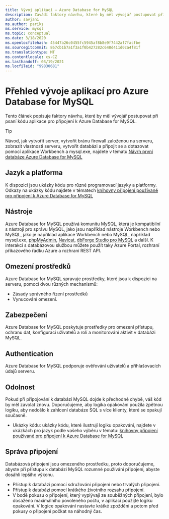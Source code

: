 ```yaml
---
title: Vývoj aplikací – Azure Database for MySQL
description: Zavádí faktory návrhu, které by měl vývojář postupovat při psaní kódu aplikace pro připojení k Azure Database for MySQL
author: savjani
ms.author: pariks
ms.service: mysql
ms.topic: conceptual
ms.date: 3/18/2020
ms.openlocfilehash: 45447a26c0455fc5945af8b8e9f7442af7facfbe
ms.sourcegitcommit: 867cb1b7a1f3a1f0b427282c648d411d0ca4f81f
ms.translationtype: MT
ms.contentlocale: cs-CZ
ms.lasthandoff: 03/19/2021
ms.locfileid: "99830681"
---
```

# <a name="application-development-overview-for-azure-database-for-mysql"></a>Přehled vývoje aplikací pro Azure Database for MySQL 
Tento článek popisuje faktory návrhu, které by měl vývojář postupovat při psaní kódu aplikace pro připojení k Azure Database for MySQL. 

> [!TIP]
> Návod, jak vytvořit server, vytvořit bránu firewall založenou na serveru, zobrazit vlastnosti serveru, vytvořit databázi a připojit se a dotazovat pomocí aplikace Workbench a mysql.exe, najdete v tématu [Návrh první databáze Azure Database for MySQL](tutorial-design-database-using-portal.md)

## <a name="language-and-platform"></a>Jazyk a platforma
K dispozici jsou ukázky kódu pro různé programovací jazyky a platformy. Odkazy na ukázky kódu najdete v tématech [knihovny připojení používané pro připojení k Azure Database for MySQL](concepts-connection-libraries.md)

## <a name="tools"></a>Nástroje
Azure Database for MySQL používá komunitu MySQL, která je kompatibilní s nástroji pro správu MySQL, jako jsou například nástroje Workbench nebo MySQL, jako je například aplikace Workbench nebo MySQL, například mysql.exe, [phpMyAdmin](https://www.phpmyadmin.net/), [Navicat](https://www.navicat.com/products/navicat-for-mysql), [dbForge Studio pro MySQL](https://www.devart.com/dbforge/mysql/studio/) a další. K interakci s databázovou službou můžete použít taky Azure Portal, rozhraní příkazového řádku Azure a rozhraní REST API.

## <a name="resource-limitations"></a>Omezení prostředků
Azure Database for MySQL spravuje prostředky, které jsou k dispozici na serveru, pomocí dvou různých mechanismů: 
- Zásady správného řízení prostředků
- Vynucování omezení.

## <a name="security"></a>Zabezpečení
Azure Database for MySQL poskytuje prostředky pro omezení přístupu, ochranu dat, konfiguraci uživatelů a rolí a monitorování aktivit v databázi MySQL.

## <a name="authentication"></a>Authentication
Azure Database for MySQL podporuje ověřování uživatelů a přihlašovacích údajů serveru.

## <a name="resiliency"></a>Odolnost
Pokud při připojování k databázi MySQL dojde k přechodné chybě, váš kód by měl zavolat znovu. Doporučujeme, aby logika opakování použila zpětnou logiku, aby nedošlo k zahlcení databáze SQL s více klienty, které se opakují současně.

- Ukázky kódu: ukázky kódu, které ilustrují logiku opakování, najdete v ukázkách pro jazyk podle vašeho výběru v tématu: [knihovny připojení používané pro připojení k Azure Database for MySQL](concepts-connection-libraries.md)

## <a name="managing-connections"></a>Správa připojení
Databázová připojení jsou omezeného prostředku, proto doporučujeme, abyste při přístupu k databázi MySQL rozumné používání připojení, abyste dosáhli lepšího výkonu.
- Přístup k databázi pomocí sdružování připojení nebo trvalých připojení.
- Přístup k databázi pomocí krátkého životního rozsahu připojení. 
- V bodě pokusu o připojení, který vyplývají ze souběžných připojení, bylo dosaženo maximálního povoleného počtu, v aplikaci použijte logiku opakování. V logice opakování nastavte krátké zpoždění a potom před pokusy o připojení počkat na náhodný čas.

